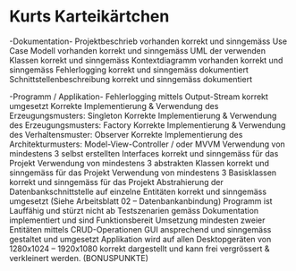# Kurts Karteikärtchen

-Dokumentation-
Projektbeschrieb vorhanden korrekt und sinngemäss
Use Case Modell vorhanden korrekt und sinngemäss
UML der verwenden Klassen korrekt und sinngemäss
Kontextdiagramm vorhanden korrekt und sinngemäss
Fehlerlogging korrekt und sinngemäss dokumentiert
Schnittstellenbeschreibung korrekt und sinngemäss dokumentiert

-Programm / Applikation-
Fehlerlogging mittels Output-Stream korrekt umgesetzt
Korrekte Implementierung & Verwendung des Erzeugungsmusters: Singleton
Korrekte Implementierung & Verwendung des Erzeugungsmusters: Factory
Korrekte Implementierung & Verwendung des Verhaltensmuster: Observer
Korrekte Implementierung des Architekturmusters: Model-View-Controller / oder MVVM
Verwendung von mindestens 3 selbst erstellten Interfaces korrekt und sinngemäss für das Projekt
Verwendung von mindestens 3 abstrakten Klassen korrekt und sinngemäss für das Projekt
Verwendung von mindestens 3 Basisklassen korrekt und sinngemäss für das Projekt
Abstrahierung der Datenbankschnittstelle auf einzelne Entitäten korrekt und sinngemäss umgesetzt (Siehe Arbeitsblatt 02 – Datenbankanbindung)
Programm ist Lauffähig und stürzt nicht ab
Testszenarien gemäss Dokumentation implementiert und sind Funktionsbereit
Umsetzung mindesten zweier Entitäten mittels CRUD-Operationen
GUI ansprechend und sinngemäss gestaltet und umgesetzt
Applikation wird auf allen Desktopgeräten von 1280x1024 – 1920x1080 korrekt dargestellt und kann frei vergrössert & verkleinert werden. (BONUSPUNKTE)
